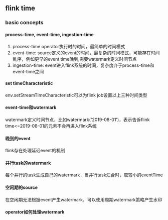 ## flink time

### basic concepts

#### process-time, event-time, ingestion-time

1. process-time operator执行时的时间，最简单的时间模式
2. event-time: source定义的event的时间，最复杂的时间模式，可能存在时间乱序，例如更早的event time晚到,需要watermark定义时间节点
3. ingestion-time: event进入flink系统的时间，复杂度介于process-time和event-time之间

#### set timeCharacteristic

env.setStreamTimeCharacteristic可以为flink job设置以上三种时间类型

#### event-time和watermark

watermark定义时间节点，比如watermark('2019-08-01')，表示告诉flink time<=2019-08-01的元素不会再进入flink系统

#### 晚到的event

flink存在处理延迟event的机制

#### 并行task的watermark

每个并行的task生成自己的watermark，当并行task汇合时，取较小的eventTime

#### 空闲期的source

在空闲期无法根据event产生watermark，可以使用周期watermark策略产生水印

#### operator如何处理watermark




